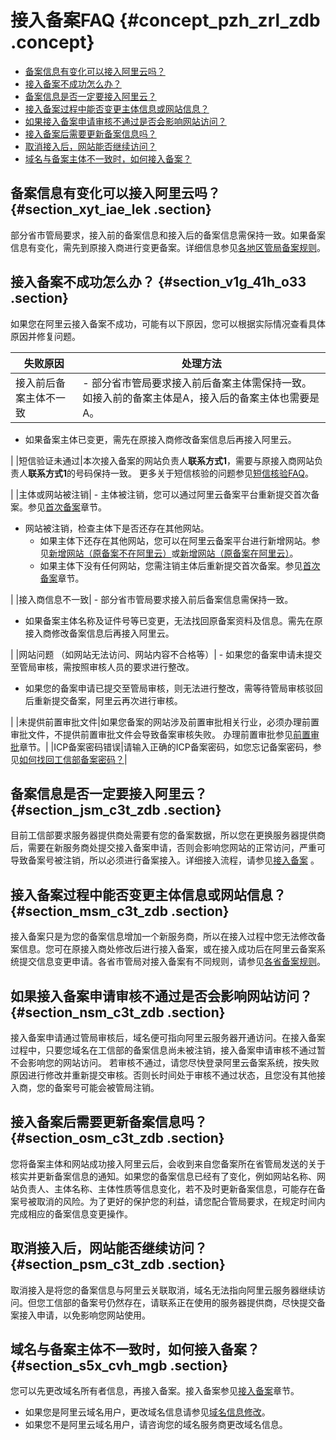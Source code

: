# 接入备案FAQ {#concept_pzh_zrl_zdb .concept}

-   [备案信息有变化可以接入阿里云吗？](#section_xyt_iae_lek)
-   [接入备案不成功怎么办？](#section_v1g_41h_o33)
-   [备案信息是否一定要接入阿里云？](#section_jsm_c3t_zdb)
-   [接入备案过程中能否变更主体信息或网站信息？](#section_msm_c3t_zdb)
-   [如果接入备案申请审核不通过是否会影响网站访问？](#section_nsm_c3t_zdb)
-   [接入备案后需要更新备案信息吗？](#section_osm_c3t_zdb)
-   [取消接入后，网站能否继续访问？](#section_psm_c3t_zdb)
-   [域名与备案主体不一致时，如何接入备案？](#section_s5x_cvh_mgb)

## 备案信息有变化可以接入阿里云吗？ {#section_xyt_iae_lek .section}

部分省市管局要求，接入前的备案信息和接入后的备案信息需保持一致。如果备案信息有变化，需先到原接入商进行变更备案。详细信息参见[各地区管局备案规则](../../../../cn.zh-CN/ICP备案前准备/学习管局规则/各地区管局备案规则.md#)。

## 接入备案不成功怎么办？ {#section_v1g_41h_o33 .section}

如果您在阿里云接入备案不成功，可能有以下原因，您可以根据实际情况查看具体原因并修复问题。

|失败原因|处理方法|
|----|----|
|接入前后备案主体不一致| -   部分省市管局要求接入前后备案主体需保持一致。如接入前的备案主体是A，接入后的备案主体也需要是A。
-   如果备案主体已变更，需先在原接入商修改备案信息后再接入阿里云。

 |
|短信验证未通过|本次接入备案的网站负责人**联系方式1**，需要与原接入商网站负责人**联系方式1**的号码保持一致。 更多关于短信核验的问题参见[短信核验FAQ](cn.zh-CN/常见问题/备案流程FAQ/短信核验FAQ.md#)。

 |
|主体或网站被注销| -   主体被注销，您可以通过阿里云备案平台重新提交首次备案。参见[首次备案](../../../../cn.zh-CN/ICP备案流程（PC端）/验证备案类型/首次备案.md#)章节。
-   网站被注销，检查主体下是否还存在其他网站。
    -   如果主体下还存在其他网站，您可以在阿里云备案平台进行新增网站。参见[新增网站（原备案不在阿里云）](../../../../cn.zh-CN/ICP备案流程（PC端）/验证备案类型/新增网站（原备案不在阿里云）.md#)或[新增网站（原备案在阿里云）](../../../../cn.zh-CN/ICP备案流程（PC端）/验证备案类型/新增网站（原备案在阿里云）.md#)。
    -   如果主体下没有任何网站，您需注销主体后重新提交首次备案。参见[首次备案](../../../../cn.zh-CN/ICP备案流程（PC端）/验证备案类型/首次备案.md#)章节。

 |
|接入商信息不一致| -   部分省市管局要求接入前后备案信息需保持一致。
-   如果备案主体名称及证件号等已变更，无法找回原备案资料及信息。需先在原接入商修改备案信息后再接入阿里云。

 |
|网站问题 （如网站无法访问、网站内容不合格等）| -   如果您的备案申请未提交至管局审核，需按照审核人员的要求进行整改。
-   如果您的备案申请已提交至管局审核，则无法进行整改，需等待管局审核驳回后重新提交备案，阿里云再次进行审核。

 |
|未提供前置审批文件|如果您备案的网站涉及前置审批相关行业，必须办理前置审批文件，不提供前置审批文件会导致备案审核失败。 办理前置审批参见[前置审批](../../../../cn.zh-CN/ICP备案前准备/前置审批.md#)章节。|
|ICP备案密码错误|请输入正确的ICP备案密码，如您忘记备案密码，参见[如何找回工信部备案密码？](cn.zh-CN/常见问题/备案平台及工信部页面操作FAQ/如何找回工信部备案密码？.md#)|

## 备案信息是否一定要接入阿里云？ {#section_jsm_c3t_zdb .section}

目前工信部要求服务器提供商处需要有您的备案数据，所以您在更换服务器提供商后，需要在新服务商处提交接入备案申请，否则会影响您网站的正常访问，严重可导致备案号被注销，所以必须进行备案接入。详细接入流程，请参见[接入备案](../../../../cn.zh-CN/ICP备案流程（PC端）/验证备案类型/接入备案.md#) 。

## 接入备案过程中能否变更主体信息或网站信息？ {#section_msm_c3t_zdb .section}

接入备案只是为您的备案信息增加一个新服务商，所以在接入过程中您无法修改备案信息。您可在原接入商处修改后进行接入备案，或在接入成功后在阿里云备案系统提交信息变更申请。各省市管局对接入备案有不同规则，请参见[各省备案规则](../../../../cn.zh-CN/ICP备案前准备/学习管局规则/各地区管局备案规则.md)。

## 如果接入备案申请审核不通过是否会影响网站访问？ {#section_nsm_c3t_zdb .section}

接入备案申请通过管局审核后，域名便可指向阿里云服务器开通访问。在接入备案过程中，只要您域名在工信部的备案信息尚未被注销，接入备案申请审核不通过暂不会影响您的网站访问。 若审核不通过，请您尽快登录阿里云备案系统，按失败原因进行修改并重新提交审核。否则长时间处于审核不通过状态，且您没有其他接入商，您的备案号可能会被管局注销。

## 接入备案后需要更新备案信息吗？ {#section_osm_c3t_zdb .section}

您将备案主体和网站成功接入阿里云后，会收到来自您备案所在省管局发送的关于核实并更新备案信息的通知。如果您的备案信息已经有了变化，例如网站名称、网站负责人、主体名称、主体性质等信息变化，若不及时更新备案信息，可能存在备案号被取消的风险。为了更好的保护您的利益，请您配合管局要求，在规定时间内完成相应的备案信息变更操作。

## 取消接入后，网站能否继续访问？ {#section_psm_c3t_zdb .section}

取消接入是将您的备案信息与阿里云关联取消，域名无法指向阿里云服务器继续访问。但您工信部的备案号仍然存在，请联系正在使用的服务器提供商，尽快提交备案接入申请，以免影响您网站使用。

## 域名与备案主体不一致时，如何接入备案？ {#section_s5x_cvh_mgb .section}

您可以先更改域名所有者信息，再接入备案。接入备案参见[接入备案](../../../../cn.zh-CN/ICP备案流程（PC端）/验证备案类型/接入备案.md#)章节。

-   如果您是阿里云域名用户，更改域名信息请参见[域名信息修改](https://help.aliyun.com/document_detail/35854.html)。
-   如果您不是阿里云域名用户，请咨询您的域名服务商更改域名信息。

